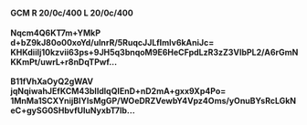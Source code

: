 #### GCM R 20/0c/400 L 20/0c/400
**Nqcm4Q6KT7m+YMkP**<br/>**d+bZ9kJ80o00xoYd/uInrR/5RuqcJJLfImlv6kAniJc=**<br/>**KHKdiiIj10kzvii63ps+9JH5q3bnqoM9E6HeCFpdLzR3zZ3VIbPL2/A6rGmNKKmPt/uwrL+r8nDqTPwf...**<br/><br/>
**B11fVhXaOyQ2gWAV**<br/>**jqNqiwahJEfKCM43blldlqQIEnD+nD2mA+gxx9Xp4Po=**<br/>**1MnMa1SCXYnijBIYlsMgGP/WOeDRZVewbY4Vpz4Oms/yOnuBYsRcLGkNeC+gySG0SHbvfUluNyxbT7lb...**
